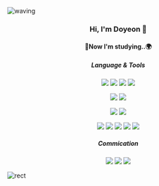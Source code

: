![waving](https://capsule-render.vercel.app/api?type=waving&height=200&text=Doyeon%20Lim&fontColor=FFFFFF&animation=twinkling&fontAlign=50&fontAlignY=40&color=0:BCE3FD,100:C091F6&section=header)


<h3 align="center"><b>Hi, I'm Doyeon 🤗</b></h3>

<h4 align="center">🚀Now I'm studying..🌍</h4>

<h5 align="center">Language & Tools</h5>
<p align="center"><img src="https://img.shields.io/badge/-HTML-E34F26?style=flat-square&logo=html5&logoColor=white"> <img src="https://img.shields.io/badge/-CSS-1572B6?style=flat-square&logo=CSS3&logoColor=white"> <img src="https://img.shields.io/badge/-Python-3776AB?style=flat-square&logo=Python&logoColor=white"> <img src="https://img.shields.io/badge/-Django-092E20?style=flat-square&logo=Django&logoColor=white"></p>

<p align="center"><img src="https://img.shields.io/badge/-Kotlin-0095D5?style=flat-square&logo=Kotlin&logoColor=white"> <img src="https://img.shields.io/badge/-AndroidStudio-3DDC84?style=flat-square&logo=AndroidStudio&logoColor=white"></p>

<p align="center"><img src="https://img.shields.io/badge/-C%23-000000?logo=Csharp&style=flat"> <img src="https://img.shields.io/badge/-Unity-000000?style=flat-square&logo=Unity&logoColor=white"></p>

<p align="center"><img src="https://img.shields.io/badge/-MySQL-4479A1?style=flat-square&logo=Mysql&logoColor=white"> <img src="https://img.shields.io/badge/-PostgreSQL-4169E1?style=flat-square&logo=Postgresql&logoColor=white"> <img src="https://img.shields.io/badge/-AWS-232F3E?style=flat-square&logo=AmazonAWS&logoColor=white"> <img src="https://img.shields.io/badge/-Git-F05032?style=flat-square&logo=Git&logoColor=white"> <img src="https://img.shields.io/badge/-GitHub-181717?style=flat-square&logo=Github&logoColor=white"></p>

<h5 align="center">Commication</h5>

<p align="center"><img src="https://img.shields.io/badge/-Notion-000000?style=flat-square&logo=Notion&logoColor=white"> <img src="https://img.shields.io/badge/-Slack-4A154B?style=flat-square&logo=Slack&logoColor=white"> <img src="https://img.shields.io/badge/-Trello-0052CC?style=flat-square&logo=Trello&logoColor=white"></p>



![rect](https://capsule-render.vercel.app/api?type=rect&color=0:C091F6,100:BCE3FD&text=%20%20&fontAlign=30&fontSize=30&descAlign=60&descAlignY=50&section=footer)
